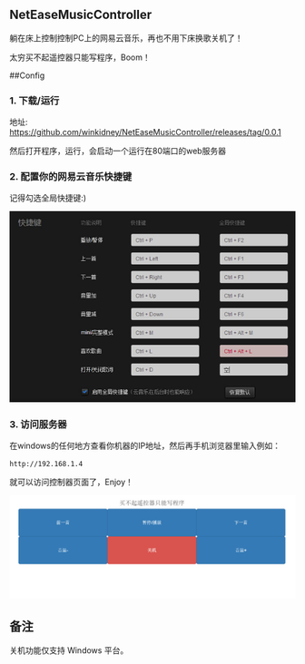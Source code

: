 NetEaseMusicController
------------------------------

躺在床上控制控制PC上的网易云音乐，再也不用下床换歌关机了！

太穷买不起遥控器只能写程序，Boom！

##Config

### 1. 下载/运行
地址: https://github.com/winkidney/NetEaseMusicController/releases/tag/0.0.1

然后打开程序，运行，会启动一个运行在80端口的web服务器

### 2. 配置你的网易云音乐快捷键
记得勾选全局快捷键:)

![网易云快捷键设置](resources/net_ease_music_settings.jpg)

### 3. 访问服务器

在windows的任何地方查看你机器的IP地址，然后再手机浏览器里输入例如：

```
http://192.168.1.4
```

就可以访问控制器页面了，Enjoy！

![控制页面](resources/ui.jpg)

## 备注

关机功能仅支持 Windows 平台。

